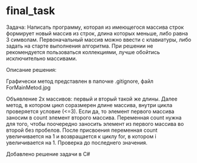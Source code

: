 # final_task

Задача: Написать программу, которая из имеющегося массива строк формирует новый массив из строк, длина которых меньше, либо равна 3 символам. Первоначальный массив можно ввести с клавиатуры, либо задать на старте выполнения алгоритма. При решении не рекомендуется пользоваться коллекциями, лучше обойтись исключительно массивами. 

Описание решения:

Графически метод представлен в папочке .gitignore, файл ForMainMetod.jpg

Объявление 2х массивов: первый и вторый такой же длины. 
Далее метод, в котором цикл соразмерен длине массива, внутри цикла проверяется условие (<=3).
Если да, то элемент первого массива заносим в count элемент второго массива. 
Переменная count нужна для того, чтобы поочередно заносить элемент из первого массива во второй без пробелов. 
После присвоения переменная count увеличивается на 1 и возвращается к циклу for, в котором i увеличивается на 1.
Проверка до последнего значения.

Добавлено решение задачи в С#